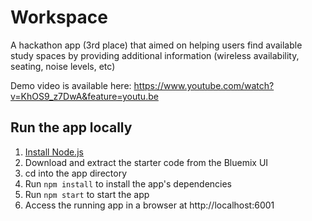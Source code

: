 # Workspace

A hackathon app (3rd place) that aimed on helping users find available study spaces by providing additional information (wireless availability, seating, noise levels, etc)

Demo video is available here: https://www.youtube.com/watch?v=KhOS9_z7DwA&feature=youtu.be 

## Run the app locally

1. [Install Node.js][]
2. Download and extract the starter code from the Bluemix UI
3. cd into the app directory
4. Run `npm install` to install the app's dependencies
5. Run `npm start` to start the app
6. Access the running app in a browser at http://localhost:6001

[Install Node.js]: https://nodejs.org/en/download/
